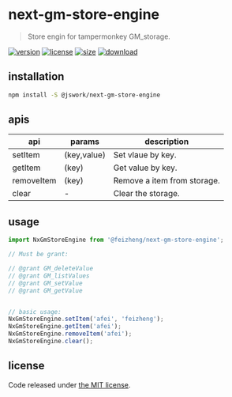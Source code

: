 # next-gm-store-engine
> Store engin for tampermonkey GM_storage.

[![version][version-image]][version-url]
[![license][license-image]][license-url]
[![size][size-image]][size-url]
[![download][download-image]][download-url]

## installation
```bash
npm install -S @jswork/next-gm-store-engine
```

## apis
| api        | params      | description                 |
| ---------- | ----------- | --------------------------- |
| setItem    | (key,value) | Set vlaue by key.           |
| getItem    | (key)       | Get value by key.           |
| removeItem | (key)       | Remove a item from storage. |
| clear      | -           | Clear the storage.          |

## usage
```js
import NxGmStoreEngine from '@feizheng/next-gm-store-engine';

// Must be grant:

// @grant GM_deleteValue
// @grant GM_listValues
// @grant GM_setValue
// @grant GM_getValue


// basic usage:
NxGmStoreEngine.setItem('afei', 'feizheng');
NxGmStoreEngine.getItem('afei');
NxGmStoreEngine.removeItem('afei');
NxGmStoreEngine.clear();
```

## license
Code released under [the MIT license](https://github.com/afeiship/next-gm-store-engine/blob/master/LICENSE.txt).

[version-image]: https://img.shields.io/npm/v/@jswork/next-gm-store-engine
[version-url]: https://npmjs.org/package/@jswork/next-gm-store-engine

[license-image]: https://img.shields.io/npm/l/@jswork/next-gm-store-engine
[license-url]: https://github.com/afeiship/next-gm-store-engine/blob/master/LICENSE.txt

[size-image]: https://img.shields.io/bundlephobia/minzip/@jswork/next-gm-store-engine
[size-url]: https://github.com/afeiship/next-gm-store-engine/blob/master/dist/next-gm-store-engine.min.js

[download-image]: https://img.shields.io/npm/dm/@jswork/next-gm-store-engine
[download-url]: https://www.npmjs.com/package/@jswork/next-gm-store-engine
